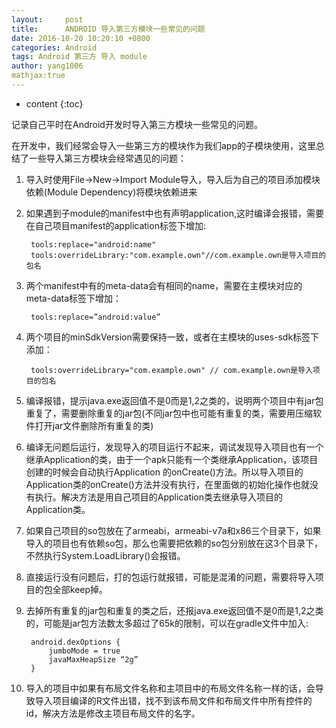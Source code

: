 ```yaml
---
layout:     post
title:      ANDROID 导入第三方模块一些常见的问题
date: 2016-10-20 10:20:10 +0800
categories: Android
tags: Android 第三方 导入 module
author: yang1006
mathjax:true
---
```

* content
{:toc}

记录自己平时在Android开发时导入第三方模块一些常见的问题。





在开发中，我们经常会导入一些第三方的模块作为我们app的子模块使用，这里总结了一些导入第三方模块会经常遇见的问题：

1. 导入时使用File->New->Import Module导入，导入后为自己的项目添加模块依赖(Module Dependency)将模块依赖进来
2. 如果遇到子module的manifest中也有声明application,这时编译会报错，需要在自己项目manifest的application标签下增加:

		tools:replace="android:name"
		tools:overrideLibrary:"com.example.own"//com.example.own是导入项目的包名
3. 两个manifest中有的meta-data会有相同的name，需要在主模块对应的meta-data标签下增加：

		tools:replace=”android:value”
4. 两个项目的minSdkVersion需要保持一致，或者在主模块的uses-sdk标签下添加：

		tools:overrideLibrary="com.example.own" // com.example.own是导入项目的包名
5. 编译报错，提示java.exe返回值不是0而是1,2之类的，说明两个项目中有jar包重复了，需要删除重复的jar包(不同jar包中也可能有重复的类，需要用压缩软件打开jar文件删除所有重复的类)

6. 编译无问题后运行，发现导入的项目运行不起来，调试发现导入项目也有一个继承Application的类，由于一个apk只能有一个类继承Application，该项目创建的时候会自动执行Application 的onCreate()方法。所以导入项目的Application类的onCreate()方法并没有执行，在里面做的初始化操作也就没有执行。解决方法是用自己项目的Application类去继承导入项目的Application类。

7. 如果自己项目的so包放在了armeabi，armeabi-v7a和x86三个目录下，如果导入的项目也有依赖so包，那么也需要把依赖的so包分别放在这3个目录下，不然执行System.LoadLibrary()会报错。

8. 直接运行没有问题后，打的包运行就报错，可能是混淆的问题，需要将导入项目的包全部keep掉。

9. 去掉所有重复的jar包和重复的类之后，还报java.exe返回值不是0而是1,2之类的，可能是jar包方法数太多超过了65k的限制，可以在gradle文件中加入:

		android.dexOptions {
		    jumboMode = true
		    javaMaxHeapSize “2g”
		}
10. 导入的项目中如果有布局文件名称和主项目中的布局文件名称一样的话，会导致导入项目编译的R文件出错，找不到该布局文件和布局文件中所有控件的id，解决方法是修改主项目布局文件的名字。


